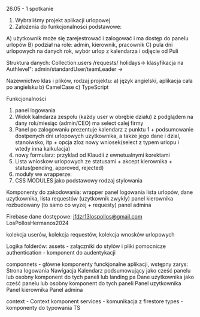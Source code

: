 26.05 - 1 spotkanie

1. Wybraliśmy projekt aplikacji urlopowej
2. Założenia do funkcjonalności podstawowe:

A) użytkownik może się zarejestrować i zalogować i ma dostęp do panelu urlopów
B) podział na role: admin, kierownik, pracownik
C) pula dni urlopowych na danych rok, wybór urlop z kalendarza i odjęcie od Puli

Struktura danych:
Collection:users /requests/ holidays→ klasyfikacja na Authlevel": admin/standardUser/teamLeader →

Nazewnictwo klas i plików, rodzaj projektu:
a) język angielski, aplikacja cała po angielsku
b) CamelCase
c) TypeScript

Funkcjonalności

1. panel logowania
2. Widok kalndarza zespołu (każdy user w obrębie działu) z podglądem na dany rok/miesiąc (admin/CEO) ma select calej firmy
3. Panel po zalogowaniu prezentuje kalendarz z punktu 1 + podsumowanie dostpenych dni urlopowych uzytkownika, a takze jego dane i dzial, stanoiwsko, itp + opcja zloz nowy wniosek(select z typem urlopu i wtedy inna kalkulacja)
4. nowy formularz: przyklad od Klaudii z ewnetualnymi korektami
5. Lista wnioskow urlopowych ze statusami + akcept kierownika + status(pending, approved, rejected)
6. moduły we wrapperze:
7. CSS MODULES jako podstawowy rodzaj stylowania

Komponenty do zakodowania:
wrapper
panel logowania
lista urlopów,
dane uzytkownika, lista requestów (uzytkownik zwykly)
panel kierownika rozbudowany (to samo co wyzej + requesty)
panel admina

Firebase dane dostępowe:
jfdzr13lospollos@gmail.com
LosPollosHermanos2024

kolekcja userów, kolekcja requestów, kolekcja wnosków urlopowych

Logika folderów:
assets - załączniki do stylów i pliki pomocnicze
authentication - komponent do audentykacji

componnets - główne komponenty funckjonalne aplikacji, wstępny zarys:
Strona logowania
Nawigacja
Kalendarz podsumowujący jako cześć panelu lub osobny komponent do tych paneli lub landing pa
Dane uzytkownika jako cześć panelu lub osobny komponent do tych paneli
Panel uzytkownika
Panel kierownika
Panel admina

context - Context komponent
services - komunikacja z firestore
types - komponenty do typowania TS
